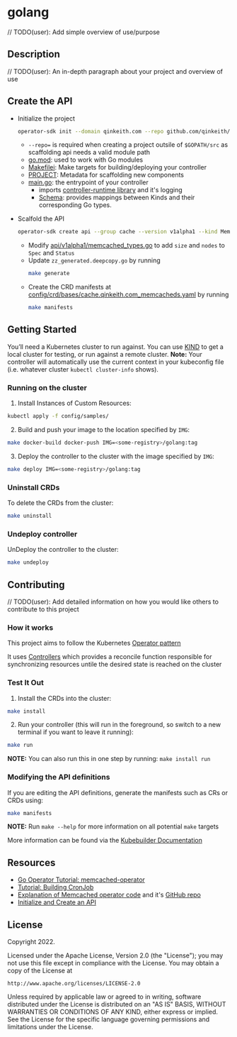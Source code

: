 # golang
// TODO(user): Add simple overview of use/purpose

## Description
// TODO(user): An in-depth paragraph about your project and overview of use

## Create the API

- Initialize the project
  ```bash
  operator-sdk init --domain qinkeith.com --repo github.com/qinkeith/operators/memcached/golang
  ```
  - `--repo=` is required when creating a project outsile of `$GOPATH/src` as scaffolding api needs a valid module path
  - [go.mod](./go.mod): used to work with Go modules
  - [Makefilei](./Makefile): Make targets for building/deploying your controller
  - [PROJECT](./PROJECT): Metadata for scaffolding new components
  - [main.go](./main.go): the entrypoint of your controller
    - imports [controller-runtime library](https://pkg.go.dev/sigs.k8s.io/controller-runtime) and it's logging
    - [Schema](https://book.kubebuilder.io/cronjob-tutorial/gvks.html#err-but-whats-that-scheme-thing): provides mappings between Kinds and their corresponding Go types. 

- Scalfold the API
  ```bash
  operator-sdk create api --group cache --version v1alpha1 --kind Memcached --resource --controller
  ```
  - Modify [api/v1alpha1/memcached_types.go](./api/v1alpha1/memcached_types.go) to add `size` and  `nodes` to `Spec` and `Status`
  - Update `zz_generated.deepcopy.go` by running
    ```bash
    make generate
    ```
  - Create the CRD manifests at [config/crd/bases/cache.qinkeith.com_memcacheds.yaml](./config/crd/bases/cache.qinkeith.com_memcacheds.yaml) by running
    ```bash
    make manifests
    ```

## Getting Started
You’ll need a Kubernetes cluster to run against. You can use [KIND](https://sigs.k8s.io/kind) to get a local cluster for testing, or run against a remote cluster.
**Note:** Your controller will automatically use the current context in your kubeconfig file (i.e. whatever cluster `kubectl cluster-info` shows).

### Running on the cluster
1. Install Instances of Custom Resources:

```sh
kubectl apply -f config/samples/
```

2. Build and push your image to the location specified by `IMG`:
	
```sh
make docker-build docker-push IMG=<some-registry>/golang:tag
```
	
3. Deploy the controller to the cluster with the image specified by `IMG`:

```sh
make deploy IMG=<some-registry>/golang:tag
```

### Uninstall CRDs
To delete the CRDs from the cluster:

```sh
make uninstall
```

### Undeploy controller
UnDeploy the controller to the cluster:

```sh
make undeploy
```

## Contributing
// TODO(user): Add detailed information on how you would like others to contribute to this project

### How it works
This project aims to follow the Kubernetes [Operator pattern](https://kubernetes.io/docs/concepts/extend-kubernetes/operator/)

It uses [Controllers](https://kubernetes.io/docs/concepts/architecture/controller/) 
which provides a reconcile function responsible for synchronizing resources untile the desired state is reached on the cluster 

### Test It Out
1. Install the CRDs into the cluster:

```sh
make install
```

2. Run your controller (this will run in the foreground, so switch to a new terminal if you want to leave it running):

```sh
make run
```

**NOTE:** You can also run this in one step by running: `make install run`

### Modifying the API definitions
If you are editing the API definitions, generate the manifests such as CRs or CRDs using:

```sh
make manifests
```

**NOTE:** Run `make --help` for more information on all potential `make` targets

More information can be found via the [Kubebuilder Documentation](https://book.kubebuilder.io/introduction.html)

## Resources

- [Go Operator Tutorial: memcached-operator](https://sdk.operatorframework.io/docs/building-operators/golang/tutorial/)
- [Tutorial: Building CronJob](https://book-v2.book.kubebuilder.io/cronjob-tutorial/cronjob-tutorial.html)
- [Explanation of Memcached operator code](https://developer.ibm.com/learningpaths/kubernetes-operators/develop-deploy-simple-operator/deep-dive-memcached-operator-code/) and it's [GitHub repo](https://github.com/IBM/create-and-deploy-memcached-operator-using-go)
- [Initialize and Create an API](https://kubebyexample.com/learning-paths/operator-framework/operator-sdk-go/initialize-and-create-api)

## License

Copyright 2022.

Licensed under the Apache License, Version 2.0 (the "License");
you may not use this file except in compliance with the License.
You may obtain a copy of the License at

    http://www.apache.org/licenses/LICENSE-2.0

Unless required by applicable law or agreed to in writing, software
distributed under the License is distributed on an "AS IS" BASIS,
WITHOUT WARRANTIES OR CONDITIONS OF ANY KIND, either express or implied.
See the License for the specific language governing permissions and
limitations under the License.

